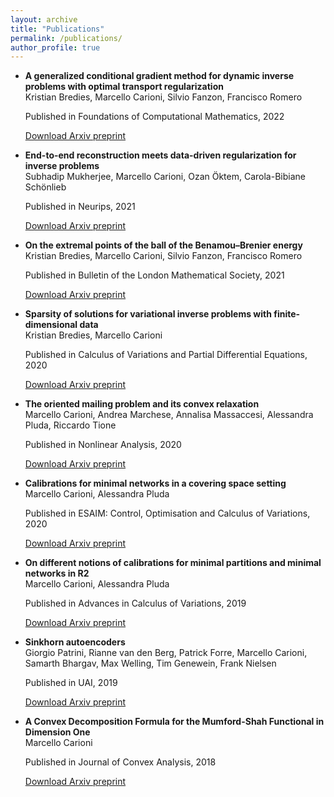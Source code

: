 ```yaml
---
layout: archive
title: "Publications"
permalink: /publications/
author_profile: true
---
```


* <b> A generalized conditional gradient method for dynamic inverse problems with optimal transport regularization </b> <br>
  Kristian Bredies, Marcello Carioni, Silvio Fanzon, Francisco Romero  <br>

  Published in Foundations of Computational Mathematics, 2022
  
  [Download Arxiv preprint](https://arxiv.org/pdf/2012.11706.pdf)

* <b> End-to-end reconstruction meets data-driven regularization for inverse problems </b> <br>
  Subhadip Mukherjee, Marcello Carioni, Ozan Öktem, Carola-Bibiane Schönlieb <br>
  
  Published in Neurips, 2021

  [Download Arxiv preprint](https://arxiv.org/pdf/2106.03538.pdf)
  
* <b> On the extremal points of the ball of the Benamou–Brenier energy </b> <br>
  Kristian Bredies, Marcello Carioni, Silvio Fanzon, Francisco Romero <br>
  
  Published in Bulletin of the London Mathematical Society, 2021

  [Download Arxiv preprint](https://arxiv.org/pdf/1907.11589.pdf)
  
* <b> Sparsity of solutions for variational inverse problems with finite-dimensional data </b> <br>
  Kristian Bredies, Marcello Carioni <br>
  
  Published in Calculus of Variations and Partial Differential Equations, 2020

  [Download Arxiv preprint](https://arxiv.org/pdf/1809.05045.pdf)
  
* <b> The oriented mailing problem and its convex relaxation </b> <br>
  Marcello Carioni, Andrea Marchese, Annalisa Massaccesi, Alessandra Pluda, Riccardo Tione <br>
  
  Published in Nonlinear Analysis, 2020

  [Download Arxiv preprint](https://arxiv.org/pdf/1904.08246.pdf)
  
* <b> Calibrations for minimal networks in a covering space setting </b> <br>
  Marcello Carioni, Alessandra Pluda <br>
  
  Published in ESAIM: Control, Optimisation and Calculus of Variations, 2020

  [Download Arxiv preprint](https://arxiv.org/pdf/1707.01448.pdf)
  
  
* <b> On different notions of calibrations for minimal partitions and minimal networks in R2 </b> <br>
  Marcello Carioni, Alessandra Pluda <br>
  
  Published in Advances in Calculus of Variations, 2019

  [Download Arxiv preprint](https://arxiv.org/pdf/1805.11397.pdf)
  
* <b> Sinkhorn autoencoders </b> <br>
  Giorgio Patrini, Rianne van den Berg, Patrick Forre, Marcello Carioni, Samarth Bhargav, Max Welling, Tim Genewein, Frank Nielsen <br>
  
  Published in UAI, 2019

  [Download Arxiv preprint](https://arxiv.org/pdf/1810.01118.pdf)

* <b> A Convex Decomposition Formula for the Mumford-Shah Functional in Dimension One </b> <br>
  Marcello Carioni <br>
  
  Published in Journal of Convex Analysis, 2018

  [Download Arxiv preprint](https://arxiv.org/pdf/1610.01846.pdf)

